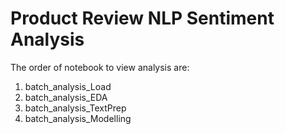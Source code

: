 # Product Review NLP Sentiment Analysis 
The order of notebook to view analysis are: 
1. batch_analysis_Load
2. batch_analysis_EDA
3. batch_analysis_TextPrep
4. batch_analysis_Modelling
